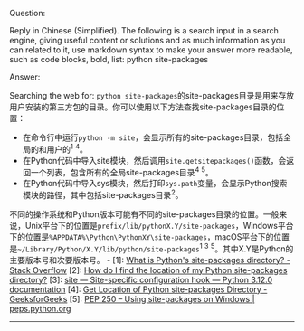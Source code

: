 Question:

Reply in Chinese (Simplified).
The following is a search input in a search engine, giving useful content or solutions and as much information as you can related to it, use markdown syntax to make your answer more readable, such as code blocks, bold, list:
python site-packages

Answer:

Searching the web for: `python site-packages`的site-packages目录是用来存放用户安装的第三方包的目录。你可以使用以下方法查找site-packages目录的位置：

- 在命令行中运行`python -m site`，会显示所有的site-packages目录，包括全局的和用户的<sup>1</sup> <sup>4</sup>。
- 在Python代码中导入site模块，然后调用`site.getsitepackages()`函数，会返回一个列表，包含所有的全局site-packages目录<sup>4</sup> <sup>5</sup>。
- 在Python代码中导入sys模块，然后打印`sys.path`变量，会显示Python搜索模块的路径，其中包括site-packages目录<sup>2</sup>。

不同的操作系统和Python版本可能有不同的site-packages目录的位置。一般来说，Unix平台下的位置是`prefix/lib/pythonX.Y/site-packages`，Windows平台下的位置是`%APPDATA%\Python\PythonXY\site-packages`，macOS平台下的位置是`~/Library/Python/X.Y/lib/python/site-packages`<sup>1</sup> <sup>3</sup> <sup>5</sup>。其中X.Y是Python的主要版本号和次要版本号。
\-
\[1]: [What is Python's site-packages directory? - Stack Overflow](https://stackoverflow.com/questions/31384639/what-is-pythons-site-packages-directory)
\[2]: [How do I find the location of my Python site-packages directory?](https://stackoverflow.com/questions/122327/how-do-i-find-the-location-of-my-python-site-packages-directory/)
\[3]: [site — Site-specific configuration hook — Python 3.12.0 documentation](https://docs.python.org/3/library/site.html)
\[4]: [Get Location of Python site-packages Directory - GeeksforGeeks](https://www.geeksforgeeks.org/get-location-of-python-site-packages-directory/)
\[5]: [PEP 250 – Using site-packages on Windows | peps.python.org](https://peps.python.org/pep-0250/)

<hr/>

